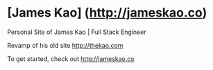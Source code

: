 # [James Kao] (http://jameskao.co)

Personal Site of James Kao | Full Stack Engineer

Revamp of his old site <http://thekao.com>

To get started, check out <http://jameskao.co>
